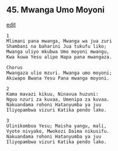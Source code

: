 ## 45. Mwanga Umo Moyoni
[edit](https://docs.google.com/document/d/1_HdgziYRUmIFYXvQoOlMKYVc6wS3OBSA/edit?mode=html)




    1
    Mlimani pana mwanga, Mwanga wa jua zuri
    Shambani na baharini Jua tukufu liko;
    Mwanga uliyo mkubwa Umo moyoni mwangu,
    Kwa kuwa Yesu alipo Hapa pana mwangaza.

    Chorus
    Mwangaza ulio mzuri. Mwanga umo moyoni;
    Akiwapo Bwana Yesu Pana mwanga moyoni.

    2
    Kama mavazi kikuu, Ninavua huzuni:
    Nguo nzuri za kuvaa, Umenipa za kuvaa.
    Nakuandama rohoni Hatanyumba ya juu
    Iliyopambwa vizuri Katika pendo lako.

    3
    Ulinikomboa Yesu; Maisha yangu, mali,
    Vyote nivyako, Mwokozi Daima nikusifu.
    Nakuandama rohoni Hatanyumba ya juu
    Iliyopambwa vizuri Katika pendo lako.


